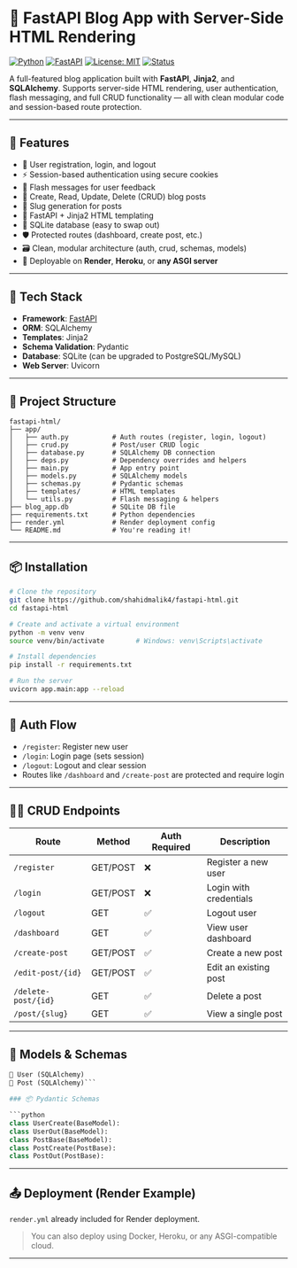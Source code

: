 # 📝 FastAPI Blog App with Server-Side HTML Rendering

[![Python](https://img.shields.io/badge/python-3.10+-blue.svg)](https://www.python.org/)
[![FastAPI](https://img.shields.io/badge/FastAPI-0.110+-green.svg)](https://fastapi.tiangolo.com/)
[![License: MIT](https://img.shields.io/badge/License-MIT-yellow.svg)](./LICENSE)
[![Status](https://img.shields.io/badge/status-active-brightgreen.svg)](#)

A full-featured blog application built with **FastAPI**, **Jinja2**, and **SQLAlchemy**. Supports server-side HTML rendering, user authentication, flash messaging, and full CRUD functionality — all with clean modular code and session-based route protection.

---

## 🚀 Features

- 🔐 User registration, login, and logout
- ⚡ Session-based authentication using secure cookies
- 💬 Flash messages for user feedback
- 📝 Create, Read, Update, Delete (CRUD) blog posts
- 🔗 Slug generation for posts
- 🧰 FastAPI + Jinja2 HTML templating
- 🧱 SQLite database (easy to swap out)
- 🛡️ Protected routes (dashboard, create post, etc.)
- 🗃️ Clean, modular architecture (auth, crud, schemas, models)
- 🚀 Deployable on **Render**, **Heroku**, or **any ASGI server**

---

## 🧰 Tech Stack

- **Framework**: [FastAPI](https://fastapi.tiangolo.com/)
- **ORM**: SQLAlchemy
- **Templates**: Jinja2
- **Schema Validation**: Pydantic
- **Database**: SQLite (can be upgraded to PostgreSQL/MySQL)
- **Web Server**: Uvicorn

---

## 📁 Project Structure

```
fastapi-html/
├── app/
│   ├── auth.py           # Auth routes (register, login, logout)
│   ├── crud.py           # Post/user CRUD logic
│   ├── database.py       # SQLAlchemy DB connection
│   ├── deps.py           # Dependency overrides and helpers
│   ├── main.py           # App entry point
│   ├── models.py         # SQLAlchemy models
│   ├── schemas.py        # Pydantic schemas
│   ├── templates/        # HTML templates
│   └── utils.py          # Flash messaging & helpers
├── blog_app.db           # SQLite DB file
├── requirements.txt      # Python dependencies
├── render.yml            # Render deployment config
└── README.md             # You're reading it!
```

---

## 📦 Installation

```bash
# Clone the repository
git clone https://github.com/shahidmalik4/fastapi-html.git
cd fastapi-html

# Create and activate a virtual environment
python -m venv venv
source venv/bin/activate        # Windows: venv\Scripts\activate

# Install dependencies
pip install -r requirements.txt

# Run the server
uvicorn app.main:app --reload
```

---

## 🔐 Auth Flow

- `/register`: Register new user
- `/login`: Login page (sets session)
- `/logout`: Logout and clear session
- Routes like `/dashboard` and `/create-post` are protected and require login

---

## 🧑‍💻 CRUD Endpoints

| Route              | Method | Auth Required | Description              |
|-------------------|--------|---------------|--------------------------|
| `/register`       | GET/POST | ❌           | Register a new user      |
| `/login`          | GET/POST | ❌           | Login with credentials   |
| `/logout`         | GET     | ✅            | Logout user              |
| `/dashboard`      | GET     | ✅            | View user dashboard      |
| `/create-post`    | GET/POST | ✅           | Create a new post        |
| `/edit-post/{id}` | GET/POST | ✅           | Edit an existing post    |
| `/delete-post/{id}`| GET     | ✅           | Delete a post            |
| `/post/{slug}`    | GET     | ✅           | View a single post       |

---

## 🧾 Models & Schemas

```python
🧍 User (SQLAlchemy)
📝 Post (SQLAlchemy)```

### 📦 Pydantic Schemas

```python
class UserCreate(BaseModel):
class UserOut(BaseModel):
class PostBase(BaseModel):
class PostCreate(PostBase):
class PostOut(PostBase):
```

---


## 📤 Deployment (Render Example)

`render.yml` already included for Render deployment.

> You can also deploy using Docker, Heroku, or any ASGI-compatible cloud.

---
